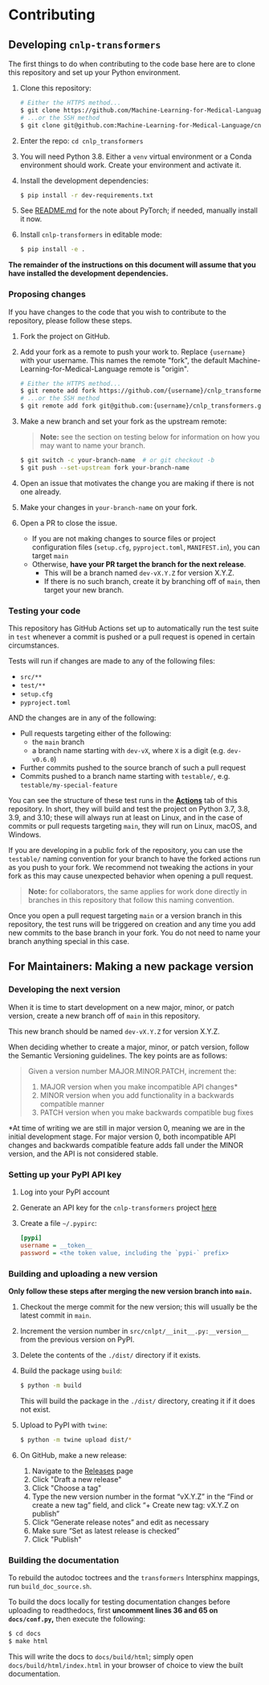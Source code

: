 # Contributing

## Developing `cnlp-transformers`

The first things to do when contributing to the code base here are to
clone this repository and set up your Python environment.

1. Clone this repository:
   ```sh
   # Either the HTTPS method...
   $ git clone https://github.com/Machine-Learning-for-Medical-Language/cnlp_transformers.git
   # ...or the SSH method
   $ git clone git@github.com:Machine-Learning-for-Medical-Language/cnlp_transformers.git
   ```

2. Enter the repo: `cd cnlp_transformers`

3. You will need Python 3.8. Either a `venv` virtual environment or a
   Conda environment should work. Create your environment and activate 
   it.

4. Install the development dependencies: 
   ```sh
   $ pip install -r dev-requirements.txt
   ```
   
5. See [README.md](README.md) for the note about PyTorch; 
   if needed, manually install it now.

6. Install `cnlp-transformers` in editable mode: 
   ```sh
   $ pip install -e .
   ```

**The remainder of the instructions on this document will assume that
you have installed the development dependencies.**

### Proposing changes

If you have changes to the code that you wish to contribute to the
repository, please follow these steps.

1. Fork the project on GitHub.

2. Add your fork as a remote to push your work to. Replace
   `{username}` with your username. This names the remote "fork", the
   default Machine-Learning-for-Medical-Language remote is "origin".
   ```sh
   # Either the HTTPS method...
   $ git remote add fork https://github.com/{username}/cnlp_transformers.git
   # ...or the SSH method
   $ git remote add fork git@github.com:{username}/cnlp_transformers.git
   ```

3. Make a new branch and set your fork as the upstream remote:
   > **Note:** see the section on testing below for information 
   > on how you may want to name your branch.
   ```sh
   $ git switch -c your-branch-name  # or git checkout -b
   $ git push --set-upstream fork your-branch-name
   ```

4. Open an issue that motivates the change you are making if there is
   not one already.

5. Make your changes in `your-branch-name` on your fork.

6. Open a PR to close the issue.
   * If you are not making changes to source files or project configuration
     files (`setup.cfg`, `pyproject.toml`, `MANIFEST.in`), you can target `main`
   * Otherwise, **have your PR target the branch for the next release**. 
     * This will be a branch named `dev-vX.Y.Z` for version X.Y.Z.
     * If there is no such branch, create it by branching off of `main`, then
       target your new branch.

### Testing your code

This repository has GitHub Actions set up to automatically run the test 
suite in `test` whenever a commit is pushed or a pull request is opened 
in certain circumstances.

Tests will run if changes are made to any of the following files:
* `src/**`
* `test/**`
* `setup.cfg`
* `pyproject.toml`

AND the changes are in any of the following:

* Pull requests targeting either of the following:
  * the `main` branch
  * a branch name starting with `dev-vX`, where `X` is a digit (e.g. `dev-v0.6.0`)
* Further commits pushed to the source branch of such a pull request
* Commits pushed to a branch name starting with `testable/`, e.g. `testable/my-special-feature`

You can see the structure of these test runs in the 
[**Actions**](https://github.com/Machine-Learning-for-Medical-Language/cnlp_transformers/actions) 
tab of this repository. In short, they will build and test the project
on Python 3.7, 3.8, 3.9, and 3.10; these will always run at least on 
Linux, and in the case of commits or pull requests targeting `main`,
they will run on Linux, macOS, and Windows.

If you are developing in a public fork of the repository, you can use 
the `testable/` naming convention for your branch to have the forked 
actions run as you push to your fork. We recommend not tweaking the 
actions in your fork as this may cause unexpected behavior when opening
a pull request.

> **Note:** for collaborators, the same applies for work done directly 
> in branches in this repository that follow this naming convention.

Once you open a pull request targeting `main` or a version branch in
this repository, the test runs will be triggered on creation and any 
time you add new commits to the base branch in your fork. You do not
need to name your branch anything special in this case.

## For Maintainers: Making a new package version

### Developing the next version

When it is time to start development on a new major, minor, or patch
version, create a new branch off of `main` in this repository.

This new branch should be named `dev-vX.Y.Z` for version X.Y.Z.

When deciding whether to create a major, minor, or patch version, follow
the Semantic Versioning guidelines. The key points are as follows:

> Given a version number MAJOR.MINOR.PATCH, increment the:
> 
> 1. MAJOR version when you make incompatible API changes*
> 2. MINOR version when you add functionality in a backwards compatible manner
> 3. PATCH version when you make backwards compatible bug fixes

*At time of writing we are still in major version 0, meaning we are
in the initial development stage. For major version 0, both incompatible
API changes and backwards compatible feature adds fall under the MINOR 
version, and the API is not considered stable.

### Setting up your PyPI API key

1. Log into your PyPI account

2. Generate an API key for the `cnlp-transformers` project
   [here](https://pypi.org/manage/account/#api-tokens)

3. Create a file `~/.pypirc`:
   ```cfg
   [pypi]
   username = __token__
   password = <the token value, including the `pypi-` prefix>
   ```

### Building and uploading a new version

**Only follow these steps after merging the new version branch into 
`main`.**

1. Checkout the merge commit for the new version; this will usually
   be the latest commit in `main`.

2. Increment the version number in `src/cnlpt/__init__.py:__version__` from the 
   previous version on PyPI.

3. Delete the contents of the `./dist/` directory if it exists.

4. Build the package using `build`:
   ```sh
   $ python -m build
   ```
   
   This will build the package in the `./dist/` directory, creating it if
   it does not exist.

5. Upload to PyPI with `twine`:
   ```sh
   $ python -m twine upload dist/*
   ```

6. On GitHub, make a new release:
   1. Navigate to the [Releases](https://github.com/Machine-Learning-for-Medical-Language/cnlp_transformers/releases) page
   2. Click "Draft a new release"
   3. Click "Choose a tag"
   4. Type the new version number in the format “vX.Y.Z” in the “Find or
      create a new tag” field, and click “+ Create new tag: vX.Y.Z on publish”
   5. Click “Generate release notes” and edit as necessary
   6. Make sure “Set as latest release is checked”
   7. Click "Publish"

### Building the documentation

To rebuild the autodoc toctrees and the `transformers` Intersphinx 
mappings, run `build_doc_source.sh`.

To build the docs locally for testing documentation changes before 
uploading to readthedocs, first **uncomment lines 36 and 65 on 
`docs/conf.py`,** then execute the following:

```sh
$ cd docs
$ make html
```

This will write the docs to `docs/build/html`; simply open 
`docs/build/html/index.html` in your browser of choice to view the 
built documentation.
